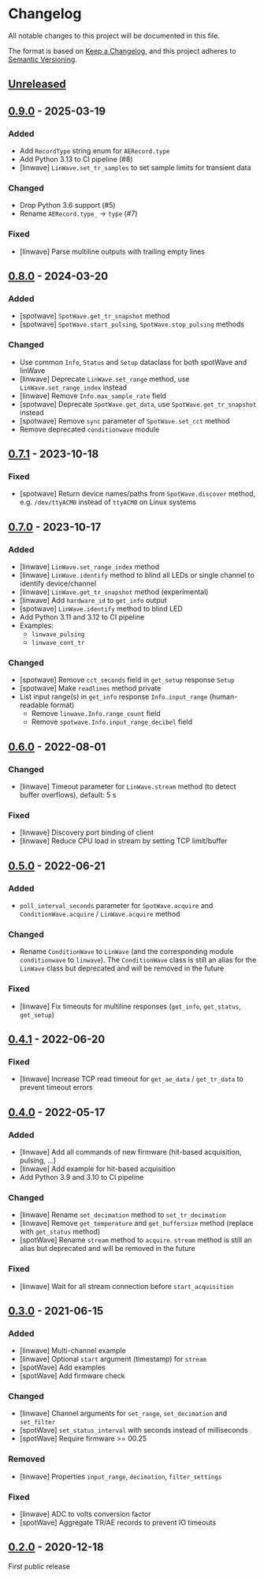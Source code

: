 # Changelog

All notable changes to this project will be documented in this file.

The format is based on [Keep a Changelog](https://keepachangelog.com/en/1.0.0/),
and this project adheres to [Semantic Versioning](https://semver.org/spec/v2.0.0.html).

## [Unreleased]

## [0.9.0] - 2025-03-19

### Added

- Add `RecordType` string enum for `AERecord.type`
- Add Python 3.13 to CI pipeline (#8)
- [linwave] `LinWave.set_tr_samples` to set sample limits for transient data

### Changed

- Drop Python 3.6 support (#5)
- Rename `AERecord.type_` -> `type` (#7)

### Fixed

- [linwave] Parse multiline outputs with trailing empty lines


## [0.8.0] - 2024-03-20

### Added

- [spotwave] `SpotWave.get_tr_snapshot` method
- [spotwave] `SpotWave.start_pulsing`, `SpotWave.stop_pulsing` methods

### Changed

- Use common `Info`, `Status` and `Setup` dataclass for both spotWave and linWave
- [linwave] Deprecate `LinWave.set_range` method, use `LinWave.set_range_index` instead
- [linwave] Remove `Info.max_sample_rate` field
- [spotwave] Deprecate `SpotWave.get_data`, use `SpotWave.get_tr_snapshot` instead
- [spotwave] Remove `sync` parameter of `SpotWave.set_cct` method
- Remove deprecated `conditionwave` module


## [0.7.1] - 2023-10-18

### Fixed

- [spotwave] Return device names/paths from `SpotWave.discover` method, e.g. `/dev/ttyACM0` instead of `ttyACM0` on Linux systems


## [0.7.0] - 2023-10-17

### Added

- [linwave] `LinWave.set_range_index` method
- [linwave] `LinWave.identify` method to blind all LEDs or single channel to identify device/channel
- [linwave] `LinWave.get_tr_snapshot` method (experimental)
- [linwave] Add `hardware_id` to `get_info` output
- [spotwave] `LinWave.identify` method to blind LED
- Add Python 3.11 and 3.12 to CI pipeline
- Examples:
  - `linwave_pulsing`
  - `linwave_cont_tr`

### Changed

- [spotwave] Remove `cct_seconds` field in `get_setup` response `Setup`
- [spotwave] Make `readlines` method private
- List input range(s) in `get_info` response `Info.input_range` (human-readable format)
  - Remove `linwave.Info.range_count` field
  - Remove `spotwave.Info.input_range_decibel` field


## [0.6.0] - 2022-08-01

### Changed

- [linwave] Timeout parameter for `LinWave.stream` method (to detect buffer overflows), default: 5 s

### Fixed

- [linwave] Discovery port binding of client
- [linwave] Reduce CPU load in stream by setting TCP limit/buffer


## [0.5.0] - 2022-06-21

### Added

- `poll_interval_seconds` parameter for `SpotWave.acquire` and `ConditionWave.acquire` / `LinWave.acquire` method

### Changed

- Rename `ConditionWave` to `LinWave` (and the corresponding module `conditionwave` to `linwave`). The `ConditionWave` class is still an alias for the `LinWave` class but deprecated and will be removed in the future

### Fixed

- [linwave] Fix timeouts for multiline responses (`get_info`, `get_status`, `get_setup`)


## [0.4.1] - 2022-06-20

### Fixed

- [linwave] Increase TCP read timeout for `get_ae_data` / `get_tr_data` to prevent timeout errors


## [0.4.0] - 2022-05-17

### Added

- [linwave] Add all commands of new firmware (hit-based acquisition, pulsing, ...)
- [linwave] Add example for hit-based acquisition
- Add Python 3.9 and 3.10 to CI pipeline

### Changed

- [linwave] Rename `set_decimation` method to `set_tr_decimation`
- [linwave] Remove `get_temperature` and `get_buffersize` method (replace with `get_status` method)
- [spotWave] Rename `stream` method to `acquire`. `stream` method is still an alias but deprecated and will be removed in the future

### Fixed

- [linwave] Wait for all stream connection before `start_acquisition`


## [0.3.0] - 2021-06-15

### Added

- [linwave] Multi-channel example
- [linwave] Optional `start` argument (timestamp) for `stream`
- [spotWave] Add examples
- [spotWave] Add firmware check

### Changed

- [linwave] Channel arguments for `set_range`, `set_decimation` and `set_filter`
- [spotWave] `set_status_interval` with seconds instead of milliseconds
- [spotWave] Require firmware >= 00.25

### Removed
- [linwave] Properties `input_range`, `decimation`, `filter_settings`

### Fixed

- [linwave] ADC to volts conversion factor
- [spotWave] Aggregate TR/AE records to prevent IO timeouts


## [0.2.0] - 2020-12-18

First public release

[Unreleased]: https://github.com/vallen-systems/pyWaveLine/compare/0.9.0...HEAD
[0.9.0]: https://github.com/vallen-systems/pyWaveLine/compare/0.8.0...0.9.0
[0.8.0]: https://github.com/vallen-systems/pyWaveLine/compare/0.7.1...0.8.0
[0.7.1]: https://github.com/vallen-systems/pyWaveLine/compare/0.7.0...0.7.1
[0.7.0]: https://github.com/vallen-systems/pyWaveLine/compare/0.6.0...0.7.0
[0.6.0]: https://github.com/vallen-systems/pyWaveLine/compare/0.5.0...0.6.0
[0.5.0]: https://github.com/vallen-systems/pyWaveLine/compare/0.4.1...0.5.0
[0.4.1]: https://github.com/vallen-systems/pyWaveLine/compare/0.4.0...0.4.1
[0.4.0]: https://github.com/vallen-systems/pyWaveLine/compare/0.3.0...0.4.0
[0.3.0]: https://github.com/vallen-systems/pyWaveLine/compare/0.2.0...0.3.0
[0.2.0]: https://github.com/vallen-systems/pyWaveLine/releases/tag/0.2.0
